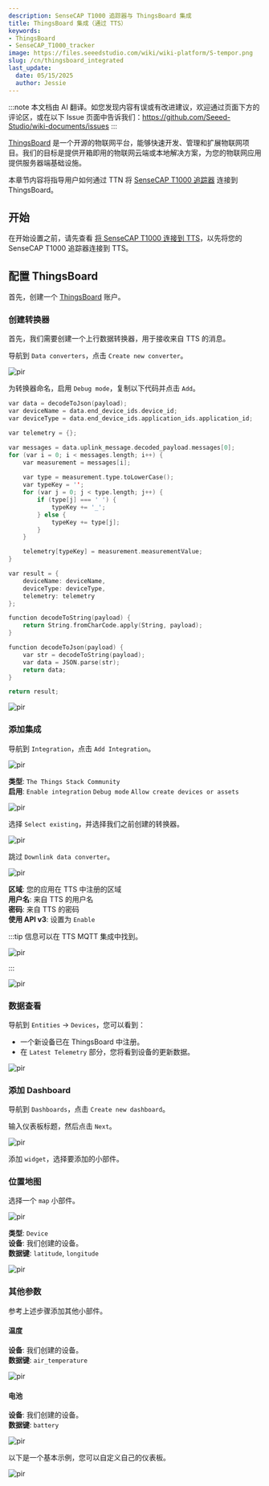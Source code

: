 ```yaml
---
description: SenseCAP T1000 追踪器与 ThingsBoard 集成
title: ThingsBoard 集成（通过 TTS）
keywords:
- ThingsBoard
- SenseCAP_T1000_tracker
image: https://files.seeedstudio.com/wiki/wiki-platform/S-tempor.png
slug: /cn/thingsboard_integrated
last_update:
  date: 05/15/2025
  author: Jessie
---
```

:::note
本文档由 AI 翻译。如您发现内容有误或有改进建议，欢迎通过页面下方的评论区，或在以下 Issue 页面中告诉我们：https://github.com/Seeed-Studio/wiki-documents/issues
:::

[ThingsBoard](https://thingsboard.io/) 是一个开源的物联网平台，能够快速开发、管理和扩展物联网项目。我们的目标是提供开箱即用的物联网云端或本地解决方案，为您的物联网应用提供服务器端基础设施。

本章节内容将指导用户如何通过 TTN 将 [SenseCAP T1000 追踪器](https://www.seeedstudio.com/SenseCAP-Card-Tracker-T1000-A-p-5697.html) 连接到 ThingsBoard。

## 开始

在开始设置之前，请先查看 [将 SenseCAP T1000 连接到 TTS](https://wiki.seeedstudio.com/SenseCAP_T1000_tracker_TTN)，以先将您的 SenseCAP T1000 追踪器连接到 TTS。

## 配置 ThingsBoard

首先，创建一个 [ThingsBoard](https://thingsboard.cloud/) 账户。

### 创建转换器

首先，我们需要创建一个上行数据转换器，用于接收来自 TTS 的消息。

导航到 `Data converters`，点击 `Create new converter`。

<p style={{textAlign: 'center'}}><img src="https://files.seeedstudio.com/wiki/SenseCAP/Tracker/converter.png" alt="pir" width={800} height="auto" /></p>

为转换器命名，启用 `Debug mode`，复制以下代码并点击 `Add`。

```cpp
var data = decodeToJson(payload);
var deviceName = data.end_device_ids.device_id;
var deviceType = data.end_device_ids.application_ids.application_id;

var telemetry = {};

var messages = data.uplink_message.decoded_payload.messages[0];
for (var i = 0; i < messages.length; i++) {
    var measurement = messages[i];
    
    var type = measurement.type.toLowerCase();
    var typeKey = '';
    for (var j = 0; j < type.length; j++) {
        if (type[j] === ' ') {
            typeKey += '_';
        } else {
            typeKey += type[j];
        }
    }

    telemetry[typeKey] = measurement.measurementValue;
}

var result = {
    deviceName: deviceName,
    deviceType: deviceType,
    telemetry: telemetry
};

function decodeToString(payload) {
    return String.fromCharCode.apply(String, payload);
}

function decodeToJson(payload) {
    var str = decodeToString(payload);
    var data = JSON.parse(str);
    return data;
}

return result;
```

<p style={{textAlign: 'center'}}><img src="https://files.seeedstudio.com/wiki/SenseCAP/Tracker/converter2.png" alt="pir" width={800} height="auto" /></p>

### 添加集成

导航到 `Integration`，点击 `Add Integration`。

<p style={{textAlign: 'center'}}><img src="https://files.seeedstudio.com/wiki/SenseCAP/Tracker/integrate1.png" alt="pir" width={800} height="auto" /></p>

**类型**: `The Things Stack Community`<br/>
**启用**: `Enable integration`  `Debug mode`  `Allow create devices or assets`

<p style={{textAlign: 'center'}}><img src="https://files.seeedstudio.com/wiki/SenseCAP/Tracker/tts-inte.png" alt="pir" width={800} height="auto" /></p>

选择 `Select existing`，并选择我们之前创建的转换器。

<p style={{textAlign: 'center'}}><img src="https://files.seeedstudio.com/wiki/SenseCAP/Tracker/choose-converter.png" alt="pir" width={800} height="auto" /></p>

跳过 `Downlink data converter`。

<p style={{textAlign: 'center'}}><img src="https://files.seeedstudio.com/wiki/SenseCAP/Tracker/skip-down.png" alt="pir" width={800} height="auto" /></p>

**区域**: 您的应用在 TTS 中注册的区域<br/>
**用户名**: 来自 TTS 的用户名<br/>
**密码**: 来自 TTS 的密码<br/>
**使用 API v3**: 设置为 `Enable`

:::tip
信息可以在 TTS MQTT 集成中找到。
<p style={{textAlign: 'center'}}><img src="https://files.seeedstudio.com/wiki/SenseCAP/Tracker/createNEW.png" alt="pir" width={800} height="auto" /></p>
:::

<p style={{textAlign: 'center'}}><img src="https://files.seeedstudio.com/wiki/SenseCAP/Tracker/add-inte2.png" alt="pir" width={800} height="auto" /></p>

### 数据查看

导航到 `Entities` -> `Devices`，您可以看到：

* 一个新设备已在 ThingsBoard 中注册。
* 在 `Latest Telemetry` 部分，您将看到设备的更新数据。

<p style={{textAlign: 'center'}}><img src="https://files.seeedstudio.com/wiki/SenseCAP/Tracker/telemetry.png" alt="pir" width={800} height="auto" /></p>

### 添加 Dashboard

导航到 `Dashboards`，点击 `Create new dashboard`。

输入仪表板标题，然后点击 `Next`。
<p style={{textAlign: 'center'}}><img src="https://files.seeedstudio.com/wiki/SenseCAP/Tracker/add-dash.png" alt="pir" width={800} height="auto" /></p>

添加 `widget`，选择要添加的小部件。

### 位置地图

选择一个 `map` 小部件。

<p style={{textAlign: 'center'}}><img src="https://files.seeedstudio.com/wiki/SenseCAP/Tracker/map1.png" alt="pir" width={800} height="auto" /></p>

**类型**: `Device`<br/>
**设备**: 我们创建的设备。<br/>
**数据键**: `latitude`, `longitude`

<p style={{textAlign: 'center'}}><img src="https://files.seeedstudio.com/wiki/SenseCAP/Tracker/add-map.png" alt="pir" width={800} height="auto" /></p>

### 其他参数

参考上述步骤添加其他小部件。

#### 温度

**设备**: 我们创建的设备。<br/>
**数据键**: `air_temperature`

<p style={{textAlign: 'center'}}><img src="https://files.seeedstudio.com/wiki/SenseCAP/Tracker/add-temp.png" alt="pir" width={800} height="auto" /></p>

#### 电池

**设备**: 我们创建的设备。<br/>
**数据键**: `battery`

<p style={{textAlign: 'center'}}><img src="https://files.seeedstudio.com/wiki/SenseCAP/Tracker/add-battery.png" alt="pir" width={800} height="auto" /></p>

以下是一个基本示例，您可以自定义自己的仪表板。

<p style={{textAlign: 'center'}}><img src="https://files.seeedstudio.com/wiki/SenseCAP/Tracker/dashboard3.png" alt="pir" width={800} height="auto" /></p>
